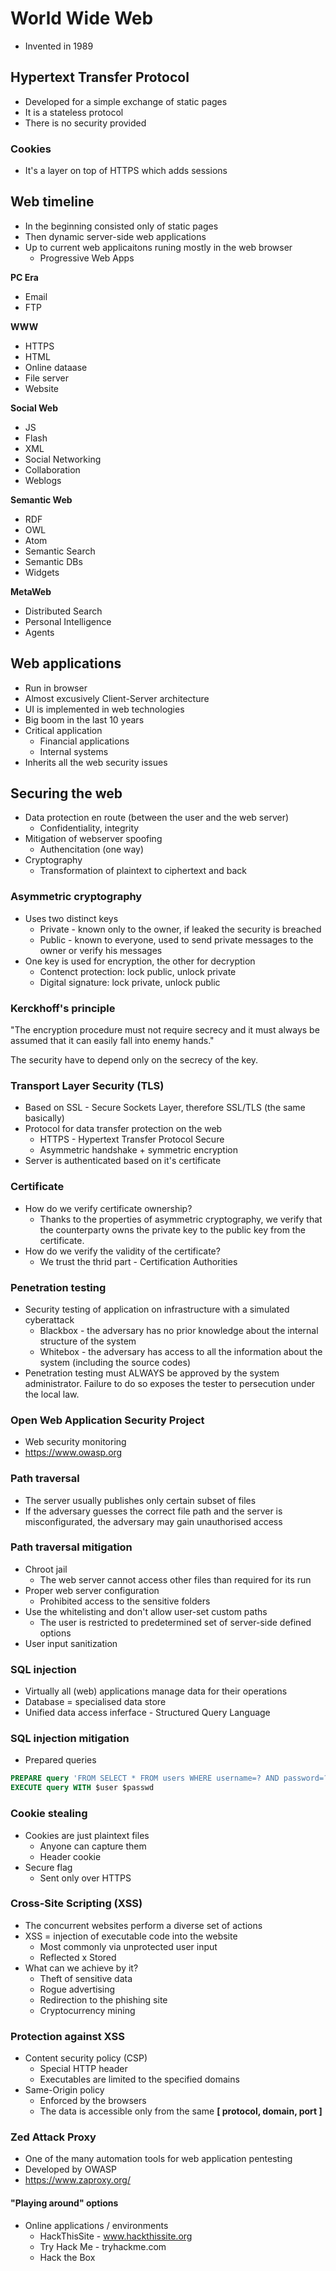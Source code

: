 # World Wide Web

- Invented in 1989


## Hypertext Transfer Protocol

- Developed for a simple exchange of static pages
- It is a stateless protocol
- There is no security provided

### Cookies

- It's a layer on top of HTTPS which adds sessions

## Web timeline

- In the beginning consisted only of static pages
- Then dynamic server-side web applications
- Up to current web applicaitons runing mostly in the web browser
  - Progressive Web Apps

**PC Era**
- Email
- FTP

**WWW**
- HTTPS
- HTML
- Online dataase
- File server
- Website

**Social Web**
- JS
- Flash
- XML
- Social Networking
- Collaboration
- Weblogs

**Semantic Web**
- RDF
- OWL
- Atom
- Semantic Search
- Semantic DBs
- Widgets

**MetaWeb**
- Distributed Search
- Personal Intelligence
- Agents

## Web applications

- Run in browser
- Almost excusively Client-Server architecture
- UI is implemented in web technologies
- Big boom in the last 10 years
- Critical application
  - Financial applications
  - Internal systems
- Inherits all the web security issues

## Securing the web

- Data protection en route (between the user and the web server)
  - Confidentiality, integrity
- Mitigation of webserver spoofing
  - Authencitation (one way)
- Cryptography
  - Transformation of plaintext to ciphertext and back

### Asymmetric cryptography

- Uses two distinct keys
  - Private - known only to the owner, if leaked the security is breached
  - Public - known to everyone, used to send private messages to the owner or verify his messages
- One key is used for encryption, the other for decryption
  - Contenct protection: lock public, unlock private
  - Digital signature: lock private, unlock public

### Kerckhoff's principle

"The encryption procedure must not require secrecy and it must always be assumed that it can easily fall into enemy hands."

The security have to depend only on the secrecy of the key.

### Transport Layer Security (TLS)

- Based on SSL - Secure Sockets Layer, therefore SSL/TLS (the same basically)
- Protocol for data transfer protection on the web
  - HTTPS - Hypertext Transfer Protocol Secure
  - Asymmetric handshake + symmetric encryption
- Server is authenticated based on it's certificate

### Certificate

- How do we verify certificate ownership?
  - Thanks to the properties of asymmetric cryptography, we verify that the counterparty owns the private key to the public key from the certificate.
- How do we verify the validity of the certificate?
  - We trust the thrid part - Certification Authorities


### Penetration testing

- Security testing of application on infrastructure with a simulated cyberattack
  - Blackbox - the adversary has no prior knowledge about the internal structure of the system
  - Whitebox - the adversary has access to all the information about the system (including the source codes)
- Penetration testing must ALWAYS be approved by the system administrator. Failure to do so exposes the tester to persecution under the local law.

### Open Web Application Security Project

- Web security monitoring
- https://www.owasp.org

### Path traversal

- The server usually publishes only certain subset of files
- If the adversary guesses the correct file path and the server is misconfigurated, the adversary may gain unauthorised access

### Path traversal mitigation

- Chroot jail
  - The web server cannot access other files than required for its run
- Proper web server configuration
  - Prohibited access to the sensitive folders
- Use the whitelisting and don't allow user-set custom paths
  - The user is restricted to predetermined set of server-side defined options
- User input sanitization

### SQL injection

- Virtually all (web) applications manage data for their operations
- Database = specialised data store
- Unified data access inferface - Structured Query Language
 
### SQL injection mitigation

- Prepared queries 
```sql
PREPARE query 'FROM SELECT * FROM users WHERE username=? AND password=?';
EXECUTE query WITH $user $passwd 
```

### Cookie stealing

- Cookies are just plaintext files
  - Anyone can capture them
  - Header cookie
- Secure flag
  - Sent only over HTTPS

### Cross-Site Scripting (XSS)

- The concurrent websites perform a diverse set of actions
- XSS = injection of executable code into the website
  - Most commonly via unprotected user input
  - Reflected x Stored
- What can we achieve by it?
  - Theft of sensitive data
  - Rogue advertising
  - Redirection to the phishing site
  - Cryptocurrency mining

### Protection against XSS

- Content security policy (CSP)
  - Special HTTP header
  - Executables are limited to the specified domains
- Same-Origin policy
  - Enforced by the browsers
  - The data is accessible only from the same **[ protocol, domain, port ]**

### Zed Attack Proxy

- One of the many automation tools for web application pentesting
- Developed by OWASP
- https://www.zaproxy.org/

#### "Playing around" options

- Online applications / environments
  - HackThisSite - www.hackthissite.org
  - Try Hack Me - tryhackme.com
  - Hack the Box